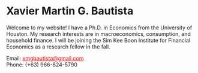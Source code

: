 <html>
	<body>
		<div class="container">
			<div class="blurb">
				<h1>Xavier Martin G. Bautista</h1>
					<p>Welcome to my website! I have a Ph.D. in Economics from the University of Houston. My research interests are in macroeconomics, 
					consumption, and household finance. I will be joining the Sim Kee Boon Institute for Financial Economics as a research fellow in the 
					fall.</p>
			</div><!-- /.blurb -->
		</div><!-- /.container -->
		<footer>
        		Email: <a href="mailto:xmgbautista@gmail.com" style="color:#FF0000;">xmgbautista@gmail.com</a><br>
            		Phone: (+63) 966-824-5790
		</footer>
	</body>
</html>

<!--- ## Welcome to GitHub Pages.

You can use the [editor on GitHub](https://github.com/xmgbautista/xmgbautista.github.io/edit/main/README.md) to maintain and preview the content for your website in Markdown files.

Whenever you commit to this repository, GitHub Pages will run [Jekyll](https://jekyllrb.com/) to rebuild the pages in your site, from the content in your Markdown files.

### Markdown

Markdown is a lightweight and easy-to-use syntax for styling your writing. It includes conventions for

```markdown
Syntax highlighted code block

# Header 1
## Header 2
### Header 3

- Bulleted
- List

1. Numbered
2. List

**Bold** and _Italic_ and `Code` text

[Link](url) and ![Image](src)
```

For more details see [GitHub Flavored Markdown](https://guides.github.com/features/mastering-markdown/).

### Jekyll Themes

Your Pages site will use the layout and styles from the Jekyll theme you have selected in your [repository settings](https://github.com/xmgbautista/xmgbautista.github.io/settings/pages). The name of this theme is saved in the Jekyll `_config.yml` configuration file.

### Support or Contact

Having trouble with Pages? Check out our [documentation](https://docs.github.com/categories/github-pages-basics/) or [contact support](https://support.github.com/contact) and we’ll help you sort it out.--->
